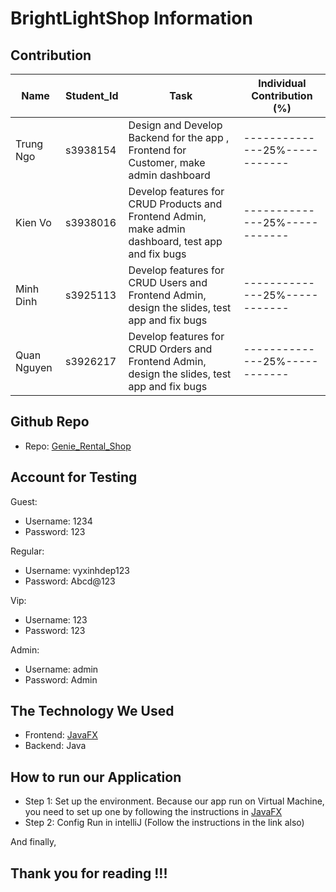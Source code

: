 # BrightLightShop Information

## Contribution

| Name        | Student_Id | Task                                                                                         | Individual Contribution (%) |
|-------------|------------|----------------------------------------------------------------------------------------------| --------------------------- |
| Trung Ngo   | s3938154   | Design and Develop Backend for the app , Frontend for Customer, make admin dashboard         |--------------25%------------|
| Kien Vo     | s3938016   | Develop features for CRUD Products and Frontend Admin, make admin dashboard, test app and fix bugs |--------------25%------------|
| Minh Dinh   | s3925113   | Develop features for CRUD Users and Frontend Admin, design the slides, test app and fix bugs |--------------25%------------|
| Quan Nguyen | s3926217   | Develop features for CRUD Orders and Frontend Admin, design the slides, test app and fix bugs |--------------25%------------|


## Github Repo

- Repo: [Genie_Rental_Shop](https://github.com/TrungNgo21/rentalShop "Github")

## Account for Testing

Guest:
- Username: 1234
- Password: 123

Regular:
- Username: vyxinhdep123
- Password: Abcd@123

Vip:
- Username: 123
- Password: 123

Admin:
- Username: admin
- Password: Admin

## The Technology We Used

- Frontend: [JavaFX](https://openjfx.io/)
- Backend: Java

## How to run our Application
- Step 1: Set up the environment. Because our app run on Virtual Machine, you need to set up one by following the instructions in [JavaFX](https://openjfx.io/)
- Step 2: Config Run in intelliJ (Follow the instructions in the link also)

And finally,
## Thank you for reading !!!